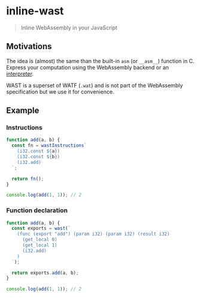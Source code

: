 # inline-wast

> Inline WebAssembly in your JavaScript

## Motivations

The idea is (almost) the same than the built-in `asm` (or `__asm__`) function in C.
Express your computation using the WebAssembly backend or an [interpreter](https://github.com/xtuc/js-webassembly-interpreter).

WAST is a superset of WATF (`.wat`) and is not part of the WebAssembly specification but we use it for convenience.

## Example

### Instructions

```js
function add(a, b) {
  const fn = wastInstructions`
    (i32.const ${a})
    (i32.const ${b})
    (i32.add)
  `;

  return fn();
}

console.log(add(1, 1)); // 2
```

### Function declaration

```js
function add(a, b) {
  const exports = wast(`
    (func (export "add") (param i32) (param i32) (result i32)
      (get_local 0)
      (get_local 1)
      (i32.add)
    )
  `);

  return exports.add(a, b);
}

console.log(add(1, 1)); // 2
```
